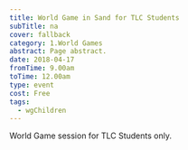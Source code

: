 ```yaml
---
title: World Game in Sand for TLC Students
subTitle: na
cover: fallback
category: 1.World Games
abstract: Page abstract.
date: 2018-04-17
fromTime: 9.00am
toTime: 12.00am
type: event
cost: Free
tags:
  - wgChildren
---
```


World Game session for TLC Students only.

